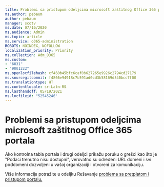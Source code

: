 ```yaml
---
title: Problemi sa pristupom odeljcima microsoft zaštitnog Office 365 portala
ms.author: pebaum
author: pebaum
manager: scotv
ms.date: 07/16/2020
ms.audience: Admin
ms.topic: article
ms.service: o365-administration
ROBOTS: NOINDEX, NOFOLLOW
localization_priority: Priority
ms.collection: Adm_O365
ms.custom:
- "6031"
- "9001222"
ms.openlocfilehash: cf460b45bfc6caf0b627265e9926c2794cd27179
ms.sourcegitcommit: f4866e94918c7b591ad0cd3b58169d340bcc7f00
ms.translationtype: HT
ms.contentlocale: sr-Latn-RS
ms.lasthandoff: 05/19/2021
ms.locfileid: "52545246"
---
```

# <a name="issues-accessing-sections-of-microsoft-defender-for-office-365-portal"></a>Problemi sa pristupom odeljcima microsoft zaštitnog Office 365 portala

Ako kontrolna tabla portala i drugi odeljci prikažu poruku o grešci kao što je "Podaci trenutno nisu dostupni", verovatno su određeni URL domeni i svi poddomeni dozvoljeni u vašoj organizaciji i otvoreni za komunikaciju. 

Više informacija potražite u odeljku Rešavanje [problema sa pretplatom i pristupom portalu.](/windows/security/threat-protection/microsoft-defender-atp/troubleshoot-onboarding-error-messages#data-currently-isnt-available-on-some-sections-of-the-portal)